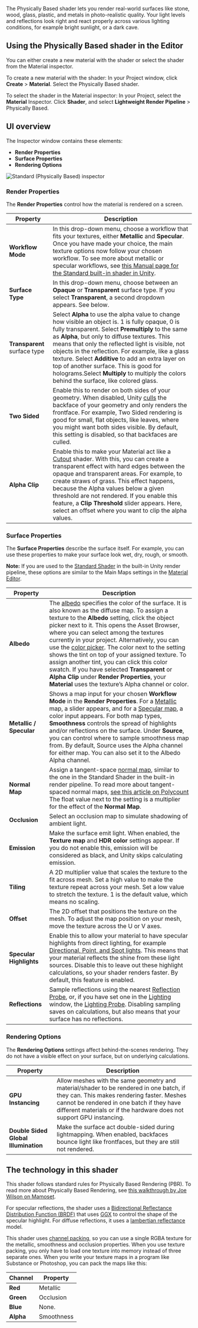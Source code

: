 The Physically Based shader lets you render real-world surfaces like stone, wood, glass, plastic, and metals in photo-realistic quality. Your light levels and reflections look right and react properly across various lighting conditions, for example bright sunlight, or a dark cave.


## Using the Physically Based shader in the Editor ##
You can either create a new material with the shader or select the shader from the Material inspector.

To create a new material with the shader:
In your Project window, click __Create__ > __Material__. Select the Physically Based shader.

To select the shader in the Material inspector:
In your Project, select the __Material__ Inspector. Click __Shader__, and select __Lightweight Render Pipeline__ > Physically Based.

## UI overview ##
The Inspector window contains these elements: 

* __Render Properties__
* __Surface Properties__
* __Rendering Options__

![Standard (Physically Based) inspector](https://raw.githubusercontent.com/Unity-Technologies/SRPDocContent/master/LWRP/Images/Inspectors/Shaders/StdPhysicallyBased.png)



### Render Properties ##

The __Render Properties__ control how the material is rendered on a screen. 


| Property | Description |
| ------------ | --- |
| __Workflow Mode__ | In this drop-down menu, choose a workflow that fits your textures, either  __Metallic__ and __Specular__. Once you have made your choice, the main texture options now follow your chosen workflow. To see more about metallic or specular workflows, see [this Manual page for the Standard built-in shader in Unity](https://docs.unity3d.com/Manual/StandardShaderMetallicVsSpecular.html). |
| __Surface Type__ | In this drop-down menu, choose between an __Opaque__ or __Transparent__ surface type. If you select __Transparent__, a second dropdown appears. See below.
| __Transparent__ surface type | Select __Alpha__ to use the alpha value to change how visible an object is. 1 is fully opaque, 0 is fully transparent. Select  __Premultiply__ to the same as __Alpha__, but only to diffuse textures. This means that only the reflected light is visible, not objects in the reflection. For example, like a glass texture. Select __Additive__ to add an extra layer on top of another surface. This is good for holograms.Select __Multiply__ to multiply the colors behind the surface, like colored glass. |
| __Two Sided__ | Enable this to render on both sides of your geometry. When disabled, Unity [culls](https://docs.unity3d.com/Manual/SL-CullAndDepth.html) the backface of your geometry and only renders the frontface. For example, Two Sided rendering is good for small, flat objects, like leaves, where you might want both sides visible. By default, this setting is disabled, so that backfaces are culled. |
| __Alpha Clip__ | Enable this to make your Material act like a [Cutout](https://docs.unity3d.com/Manual/StandardShaderMaterialParameterRenderingMode.html) shader. With this, you can create a transparent effect with hard edges between the opaque and transparent areas. For example, to create straws of grass. This effect happens, because the Alpha values below a given threshold are not rendered. If you enable this feature, a __Clip Threshold__ slider appears. Here, select an offset where you want to clip the alpha values.|



### Surface Properties ##

The __Surface Properties__ describe the surface itself. For example, you can use these properties to make your surface look wet, dry, rough, or smooth. 

**Note:** If you are used to the [Standard Shader](https://docs.unity3d.com/Manual/shader-StandardShader.html) in the built-in Unity render pipeline, these options are similar to the Main Maps settings in the [Material Editor](https://docs.unity3d.com/Manual/StandardShaderContextAndContent.html).



| Property | Description |
--- | ---
__Albedo__ | The [albedo](https://docs.unity3d.com/Manual/StandardShaderMaterialParameterAlbedoColor.html) specifies the color of the surface. It is also known as the diffuse map. To assign a texture to the __Albedo__ setting, click the object picker next to it. This opens the Asset Browser, where you can select among the textures currently in your project. Alternatively, you can use the [color picker](https://docs.unity3d.com/Manual/EditingValueProperties.html). The color next to the setting shows the tint on top of your assigned texture. To assign another tint, you can click this color swatch. If you have selected __Transparent__ or __Alpha Clip__ under __Render Properties__, your __Material__ uses the texture’s Alpha channel or color.
__Metallic / Specular__ | Shows a map input for your chosen __Workflow Mode__ in the __Render Properties__.  For a [Metallic](https://docs.unity3d.com/Manual/StandardShaderMaterialParameterMetallic.html) map, a slider appears, and for a [Specular map](https://docs.unity3d.com/Manual/StandardShaderMaterialParameterSpecular.html), a color input appears. For both map types, __Smoothness__ controls the spread of highlights and/or reflections on the surface. Under __Source__, you can control where to sample smoothness map from. By default, Source uses the Alpha channel for either map. You can also set it to the Albedo Alpha channel.
__Normal Map__ | Assign a tangent-space [normal map](https://docs.unity3d.com/Manual/StandardShaderMaterialParameterNormalMap.html), similar to the one in the Standard Shader in the built-in render pipeline. To read more about tangent-spaced normal maps, [see this article on Polycount](http://wiki.polycount.com/wiki/Normal_Map_Technical_Details#Tangent-Space_vs._Object-Space) The float value next to the setting is a multiplier for the effect of the  __Normal Map__.
__Occlusion__ | Select an occlusion map to simulate shadowing of ambient light. 
__Emission__ | Make the surface emit light. When enabled, the  __Texture map__ and __HDR color__ settings appear. If you do not enable this, emission will be considered as black, and Unity skips calculating emission. 
__Tiling__ | A 2D multiplier value that scales the texture to the fit across mesh. Set a high value to make the texture repeat across your mesh. Set a low value to stretch the texture. 1 is the default value, which means no scaling. 
__Offset__ | The 2D offset that positions the texture on the mesh.  To adjust the map position on your mesh, move the texture across the U or V axes.
__Specular Highlights__ | Enable this to allow your material to have specular highlights from direct lighting, for example [Directional, Point, and Spot lights](https://docs.unity3d.com/Manual/Lighting.html). This means that your material reflects the shine from these light sources. Disable this to leave out these highlight calculations, so your shader renders faster. By default, this feature is enabled.
__Reflections__ | Sample reflections using the nearest [Reflection Probe](https://docs.unity3d.com/Manual/class-ReflectionProbe.html), or, if you have set one in the [Lighting](https://docs.unity3d.com/Manual/GlobalIllumination.html) window, the [Lighting Probe](https://docs.unity3d.com/Manual/LightProbes.html). Disabling sampling saves on calculations, but also means that your surface has no reflections.

### Rendering Options

The __Rendering Options__ settings affect behind-the-scenes rendering. They do not have a visible effect on your surface, but on underlying calculations.

Property | Description
---|---
__GPU Instancing__ | Allow meshes with the same geometry and material/shader to be rendered in one batch, if they can. This makes rendering faster.  Meshes cannot be rendered in one batch if they have different materials or if the hardware does not support GPU instancing. 
__Double Sided Global Illumination__ | Make the surface act double-sided during lightmapping. When enabled, backfaces bounce light like frontfaces, but they are still not rendered. 

## The technology in this shader ##
This shader follows standard rules for Physically Based Rendering (PBR). To read more about Physically Based Rendering, see [this walkthrough by Joe Wilson on Mamoset](https://marmoset.co/posts/physically-based-rendering-and-you-can-too/).  

For specular reflections, the shader uses a [Bidirectional Reflectance Distribution Function (BRDF)](https://en.wikipedia.org/wiki/Bidirectional_reflectance_distribution_function) that uses [GGX](https://blogs.unity3d.com/2016/01/25/ggx-in-unity-5-3/) to control the shape of the specular highlight. 
For diffuse reflections, it uses a [lambertian reflectance](https://en.wikipedia.org/wiki/Lambertian_reflectance) model.

This shader uses [channel packing](http://wiki.polycount.com/wiki/ChannelPacking), so you can use a single RGBA texture for the metallic, smoothness and occlusion properties. When you use texture packing, you only have to load one texture into memory instead of three separate ones. When you write your texture maps in a program like Substance or Photoshop, you can pack the maps like this:

| Channel | Property |
| --- | ---|
| **Red** | Metallic |
| **Green** | Occlusion |
| **Blue** | None. |
| **Alpha** | Smoothness |







